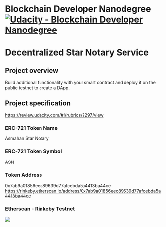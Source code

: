# Blockchain Developer Nanodegree [![Udacity - Blockchain Developer Nanodegree](https://bit.ly/2svzNOI)](https://www.udacity.com/blockchain)

# Decentralized Star Notary Service 
## Project overview
Build additional functionality with your smart contract and deploy it on the public testnet to create a DApp.

## Project specification 
https://review.udacity.com/#!/rubrics/2297/view

### ERC-721 Token Name
Asmahan Star Notary
### ERC-721 Token Symbol
ASN
### Token Address
0x7ab9a01856eec89639d77afcebda5a4413ba44ce
https://rinkeby.etherscan.io/address/0x7ab9a01856eec89639d77afcebda5a4413ba44ce

### Etherscan - Rinkeby Testnet
<img src="https://albumizr.com/ia/06cb1b9abe06eac95c92e7bb5b5a60aa.jpg">